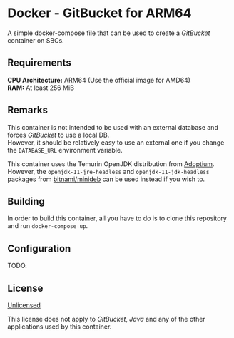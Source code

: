 # Docker - GitBucket for ARM64
A simple docker-compose file that can be used to create a *GitBucket* container on SBCs.

## Requirements
__CPU Architecture:__ ARM64 (Use the official image for AMD64)<br>
__RAM:__ At least 256 MiB

## Remarks
This container is not intended to be used with an external database and forces *GitBucket* to use a local DB.<br>
However, it should be relatively easy to use an external one if you change the `DATABASE_URL` environment variable.

This container uses the Temurin OpenJDK distribution from [Adoptium](https://adoptium.net/).<br>
However, the `openjdk-11-jre-headless` and `openjdk-11-jdk-headless` packages from [bitnami/minideb](https://github.com/bitnami/minideb) can be used instead if you wish to.

## Building
In order to build this container, all you have to do is to clone this repository and run `docker-compose up`.

## Configuration
TODO.

## License
[Unlicensed](LICENSE)

This license does not apply to *GitBucket*, *Java* and any of the other applications used by this container.
